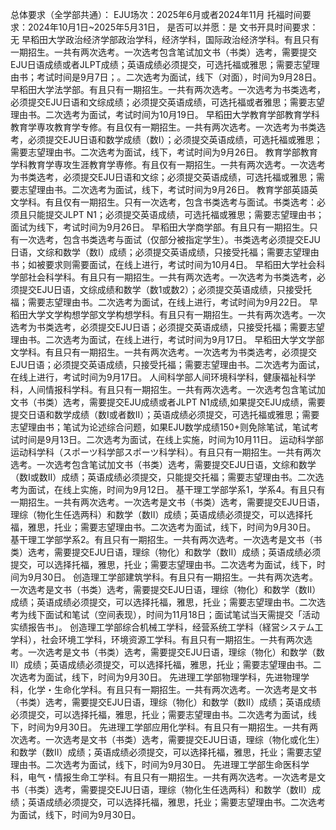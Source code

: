 总体要求（全学部共通）：
EJU场次：2025年6月或者2024年11月
托福时间要求：2024年10月1日~2025年5月31日，
是否可以并愿：是
文书开具时间要求：无
早稻田大学政治经济学部政治学科，经济学科，国际政治经济学科。有且只有一期招生。一共有两次选考。一次选考包含笔试加文书（书类）选考，需要提交EJU日语成绩或者JLPT成绩；英语成绩必须提交，可选托福或雅思；需要志望理由书；考试时间是9月7日；。二次选考为面试，线下（对面），时间为9月28日。
早稻田大学法学部。有且只有一期招生。一共有两次选考。一次选考为书类选考，必须提交EJU日语和文综成绩；必须提交英语成绩，可选托福或者雅思；需要志望理由书。二次选考为面试，考试时间为10月19日。
早稻田大学教育学部教育学科教育学専攻教育学专修。有且仅有一期招生。一共有两次选考。一次选考为书类选考，必须提交EJU日语和数学成绩（数I）；必须提交英语成绩，可选托福或雅思；需要志望理由书。二次选考为面试，线下，考试时间为9月26日。
教育学部教育学科教育学専攻生涯教育学専修。有且仅有一期招生。一共有两次选考。一次选考为书类选考，必须提交EJU日语和文综；必须提交英语成绩，可选托福或雅思；需要志望理由书。二次选考为面试，线下，考试时间为9月26日。
教育学部英語英文学科。有且仅有一期招生。只有一次选考，包含书类选考与面试。书类选考：必须且只能提交JLPT N1；必须提交英语成绩，可选托福或雅思；需要志望理由书；面试为线下，考试时间为9月26日。
早稻田大学商学部。有且只有一期招生。只有一次选考，包含书类选考与面试（仅部分被指定学生）。书类选考必须提交EJU日语，文综和数学（数I）成绩；必须提交英语成绩，只接受托福；需要志望理由书；如被要求则需要面试，在线上进行，考试时间为10月4日。
早稻田大学社会科学部社会科学科。有且只有一期招生。一共有两次选考。一次选考为书类选考，必须提交EJU日语，文综成绩和数学（数1或数2）；必须提交英语成绩，只接受托福；需要志望理由书。二次选考为面试，在线上进行，考试时间为9月22日。
早稻田大学文学构想学部文学构想学科。有且只有一期招生。一共有两次选考。一次选考为书类选考，必须提交EJU日语；必须提交英语成绩，只接受托福；需要志望理由书。二次选考为面试，在线上进行，考试时间为9月17日。
早稻田大学文学部文学科。有且只有一期招生。一共有两次选考。一次选考为书类选考，必须提交EJU日语；必须提交英语成绩，只接受托福；需要志望理由书。二次选考为面试，在线上进行，考试时间为9月17日。
人间科学部人间环境科学科，健康福祉科学科，人间情报科学科。有且只有一期招生。一共有两次选考。一次选考包含笔试加文书（书类）选考，需要提交EJU成绩或者JLPT N1成绩,如果提交EJU成绩，需要提交日语和数学成绩（数I或者数II）；英语成绩必须提交，可选托福或雅思；需要志望理由书；笔试为论述综合问题，如果EJU数学成绩150+则免除笔试，笔试考试时间是9月13日。二次选考为面试，在线上实施，时间为10月11日。
运动科学部运动科学科（スポーツ科学部スポーツ科学科）。有且只有一期招生。一共有两次选考。一次选考包含笔试加文书（书类）选考，需要提交EJU日语，文综和数学（数I或数II）成绩；英语成绩必须提交，只能提交托福；需要志望理由书。二次选考为面试，在线上实施，时间为9月12日。
基干理工学部学系1，学系4。有且只有一期招生。一共有两次选考。一次选考是文书（书类）选考，需要提交EJU日语，理综（物化生任选两科）和数学（数II）成绩；英语成绩必须提交，可以选择托福，雅思，托业；需要志望理由书。二次选考为面试，线下，时间为9月30日。
基干理工学部学系2。有且只有一期招生。一共有两次选考。一次选考是文书（书类）选考，需要提交EJU日语，理综（物化）和数学（数II）成绩；英语成绩必须提交，可以选择托福，雅思，托业；需要志望理由书。二次选考为面试，线下，时间为9月30日。
创造理工学部建筑学科。有且只有一期招生。一共有两次选考。一次选考是文书（书类）选考，需要提交EJU日语，理综（物化）和数学（数II）成绩；英语成绩必须提交，可以选择托福，雅思，托业；需要志望理由书。二次选考为线下面试和笔试（空间表现），时间为11月18日；面试笔试当天需提交「活动实绩报告书」。
创造理工学部综合机械工学科，经营系统工学科（経営システム工学科），社会环境工学科，环境资源工学科。有且只有一期招生。一共有两次选考。一次选考是文书（书类）选考，需要提交EJU日语，理综（物化）和数学（数II）成绩；英语成绩必须提交，可以选择托福，雅思，托业；需要志望理由书。二次选考为面试，线下，时间为9月30日。
先进理工学部物理学科，先进物理学科，化学・生命化学科。有且只有一期招生。一共有两次选考。一次选考是文书（书类）选考，需要提交EJU日语，理综（物化）和数学（数II）成绩；英语成绩必须提交，可以选择托福，雅思，托业；需要志望理由书。二次选考为面试，线下，时间为9月30日。
先进理工学部应用化学科。有且只有一期招生。一共有两次选考。一次选考是文书（书类）选考，需要提交EJU日语，理综（物化或化生）和数学（数II）成绩；英语成绩必须提交，可以选择托福，雅思，托业；需要志望理由书。二次选考为面试，线下，时间为9月30日。
先进理工学部生命医科学科，电气・情报生命工学科。有且只有一期招生。一共有两次选考。一次选考是文书（书类）选考，需要提交EJU日语，理综（物化生任选两科）和数学（数II）成绩；英语成绩必须提交，可以选择托福，雅思，托业；需要志望理由书。二次选考为面试，线下，时间为9月30日。